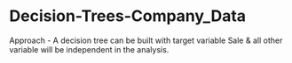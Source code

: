 # Decision-Trees-Company_Data
 Approach - A decision tree can be built with target variable Sale  &amp; all other variable will be independent in the analysis.
